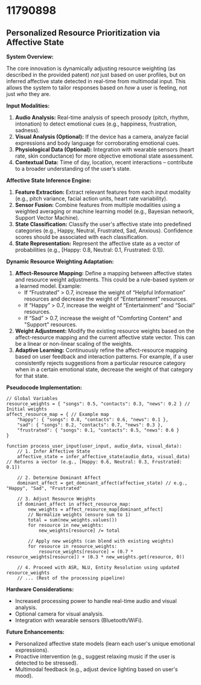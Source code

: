 # 11790898

## Personalized Resource Prioritization via Affective State

**System Overview:**

The core innovation is dynamically adjusting resource weighting (as described in the provided patent) *not* just based on user profiles, but on inferred affective state detected in real-time from multimodal input. This allows the system to tailor responses based on *how* a user is feeling, not just *who* they are.

**Input Modalities:**

1.  **Audio Analysis:** Real-time analysis of speech prosody (pitch, rhythm, intonation) to detect emotional cues (e.g., happiness, frustration, sadness).
2.  **Visual Analysis (Optional):** If the device has a camera, analyze facial expressions and body language for corroborating emotional cues.
3.  **Physiological Data (Optional):** Integration with wearable sensors (heart rate, skin conductance) for more objective emotional state assessment.
4.  **Contextual Data:** Time of day, location, recent interactions – contribute to a broader understanding of the user’s state.

**Affective State Inference Engine:**

1.  **Feature Extraction:** Extract relevant features from each input modality (e.g., pitch variance, facial action units, heart rate variability).
2.  **Sensor Fusion:** Combine features from multiple modalities using a weighted averaging or machine learning model (e.g., Bayesian network, Support Vector Machine).
3.  **State Classification:** Classify the user's affective state into predefined categories (e.g., Happy, Neutral, Frustrated, Sad, Anxious).  Confidence scores should be associated with each classification.
4.  **State Representation:** Represent the affective state as a vector of probabilities (e.g., [Happy: 0.8, Neutral: 0.1, Frustrated: 0.1]).

**Dynamic Resource Weighting Adaptation:**

1.  **Affect-Resource Mapping:** Define a mapping between affective states and resource weight adjustments.  This could be a rule-based system or a learned model.  Example:
    *   If “Frustrated” > 0.7, increase the weight of “Helpful Information” resources and decrease the weight of “Entertainment” resources.
    *   If “Happy” > 0.7, increase the weight of “Entertainment” and “Social” resources.
    *   If “Sad” > 0.7, increase the weight of "Comforting Content" and "Support" resources.
2.  **Weight Adjustment:**  Modify the existing resource weights based on the affect-resource mapping and the current affective state vector.  This can be a linear or non-linear scaling of the weights.
3.  **Adaptive Learning:** Continuously refine the affect-resource mapping based on user feedback and interaction patterns.  For example, if a user consistently rejects suggestions from a particular resource category when in a certain emotional state, decrease the weight of that category for that state.

**Pseudocode Implementation:**

```
// Global Variables
resource_weights = { "songs": 0.5, "contacts": 0.3, "news": 0.2 } // Initial weights
affect_resource_map = { // Example map
    "happy": { "songs": 0.8, "contacts": 0.6, "news": 0.1 },
    "sad": { "songs": 0.2, "contacts": 0.7, "news": 0.3 },
    "frustrated": { "songs": 0.1, "contacts": 0.5, "news": 0.6 }
}

function process_user_input(user_input, audio_data, visual_data):
    // 1. Infer Affective State
    affective_state = infer_affective_state(audio_data, visual_data) // Returns a vector (e.g., [Happy: 0.6, Neutral: 0.3, Frustrated: 0.1])

    // 2. Determine Dominant Affect
    dominant_affect = get_dominant_affect(affective_state) // e.g., "Happy", "Sad", "Frustrated"

    // 3. Adjust Resource Weights
    if dominant_affect in affect_resource_map:
        new_weights = affect_resource_map[dominant_affect]
        // Normalize weights (ensure sum to 1)
        total = sum(new_weights.values())
        for resource in new_weights:
            new_weights[resource] /= total

        // Apply new weights (can blend with existing weights)
        for resource in resource_weights:
            resource_weights[resource] = (0.7 * resource_weights[resource]) + (0.3 * new_weights.get(resource, 0))

    // 4. Proceed with ASR, NLU, Entity Resolution using updated resource_weights
    // ... (Rest of the processing pipeline)
```

**Hardware Considerations:**

*   Increased processing power to handle real-time audio and visual analysis.
*   Optional camera for visual analysis.
*   Integration with wearable sensors (Bluetooth/WiFi).

**Future Enhancements:**

*   Personalized affective state models (learn each user's unique emotional expressions).
*   Proactive intervention (e.g., suggest relaxing music if the user is detected to be stressed).
*   Multimodal feedback (e.g., adjust device lighting based on user's mood).